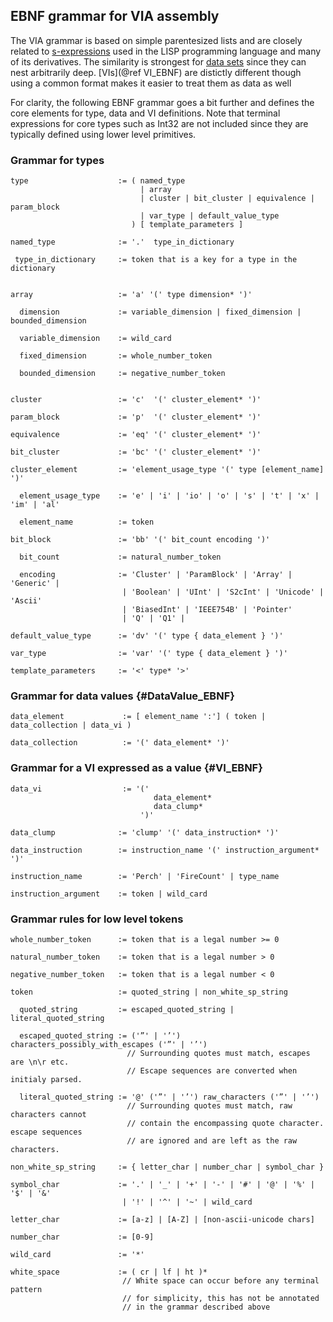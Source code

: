 <!--
Copyright (c) 2020 National Instruments
SPDX-License-Identifier: MIT
-->

## EBNF grammar for VIA assembly

The VIA grammar is based on simple parentesized lists and are closely related to
[s-expressions](http://en.wikipedia.org/wiki/S-expressions) used in the LISP programming
language and many of its derivatives.  The similarity is strongest for [data sets](#DataValue_EBNF) since they can nest arbitrarily deep.
[VIs](@ref VI_EBNF)  are distictly different though using a common format makes it easier to treat them as data as well

For clarity, the following EBNF grammar goes a bit further and defines the core elements for type, data and VI definitions. Note that terminal expressions for core types such as Int32 are not included since they are typically defined using lower level primitives.

### Grammar for types

~~~{.ebnf}
type                    := ( named_type 
                             | array 
                             | cluster | bit_cluster | equivalence | param_block 
                             | var_type | default_value_type
                           ) [ template_parameters ] 

named_type              := '.'  type_in_dictionary

 type_in_dictionary     := token that is a key for a type in the dictionary
	
							
array                   := 'a' '(' type dimension* ')'

  dimension             := variable_dimension | fixed_dimension | bounded_dimension

  variable_dimension    := wild_card

  fixed_dimension       := whole_number_token

  bounded_dimension     := negative_number_token


cluster                 := 'c'  '(' cluster_element* ')'

param_block             := 'p'  '(' cluster_element* ')'

equivalence             := 'eq' '(' cluster_element* ')'

bit_cluster             := 'bc' '(' cluster_element* ')'

cluster_element         := 'element_usage_type '(' type [element_name] ')'

  element_usage_type    := 'e' | 'i' | 'io' | 'o' | 's' | 't' | 'x' | 'im' | 'al'

  element_name          := token

bit_block               := 'bb' '(' bit_count encoding ')'

  bit_count             := natural_number_token

  encoding              := 'Cluster' | 'ParamBlock' | 'Array' | 'Generic' |
                         | 'Boolean' | 'UInt' | 'S2cInt' | 'Unicode' | 'Ascii'
                         | 'BiasedInt' | 'IEEE754B' | 'Pointer'
                         | 'Q' | 'Q1' |

default_value_type      := 'dv' '(' type { data_element } ')'

var_type                := 'var' '(' type { data_element } ')'

template_parameters     := '<' type* '>'

~~~

### Grammar for data values {#DataValue_EBNF}

~~~{.ebnf}
data_element             := [ element_name ':'] ( token | data_collection | data_vi )

data_collection          := '(' data_element* ')'
~~~

### Grammar for a VI expressed as a value {#VI_EBNF}

~~~{.ebnf}
data_vi	                 := '('
                                data_element*
                                data_clump*
                             ')'

data_clump              := 'clump' '(' data_instruction* ')'

data_instruction        := instruction_name '(' instruction_argument* ')'

instruction_name        := 'Perch' | 'FireCount' | type_name

instruction_argument    := token | wild_card
~~~

### Grammar rules for low level tokens

~~~
whole_number_token      := token that is a legal number >= 0
 
natural_number_token    := token that is a legal number > 0

negative_number_token   := token that is a legal number < 0

token                   := quoted_string | non_white_sp_string

  quoted_string         := escaped_quoted_string | literal_quoted_string

  escaped_quoted_string := ('”' | '’') characters_possibly_with_escapes ('”' | '’')
                          // Surrounding quotes must match, escapes are \n\r etc.
                          // Escape sequences are converted when initialy parsed.

  literal_quoted_string := '@' ('”' | '’') raw_characters ('”' | '’')
                          // Surrounding quotes must match, raw characters cannot
                          // contain the encompassing quote character. escape sequences 
                          // are ignored and are left as the raw characters.

non_white_sp_string     := { letter_char | number_char | symbol_char }

symbol_char             := '.' | '_' | '+' | '-' | '#' | '@' | '%' | '$' | '&'
                         | '!' | '^' | '~' | wild_card

letter_char             := [a-z] | [A-Z] | [non-ascii-unicode chars]

number_char             := [0-9]

wild_card               := '*'

white_space             := ( cr | lf | ht )*
                         // White space can occur before any terminal pattern
                         // for simplicity, this has not be annotated
                         // in the grammar described above

~~~
